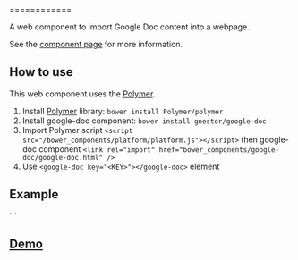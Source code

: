 <google-doc>
============

A web component to import Google Doc content into a webpage.

See the [component page](http://gnestor.github.io/google-doc) for more information.

## How to use

This web component uses the [Polymer](http://www.polymer-project.org).

1. Install [Polymer](http://www.polymer-project.org) library: `bower install Polymer/polymer`
2. Install google-doc component: `bower install gnestor/google-doc`
3. Import Polymer script `<script src="/bower_components/platform/platform.js"></script>` then google-doc component `<link rel="import" href="bower_components/google-doc/google-doc.html" />`
4. Use `<google-doc key="<KEY>"></google-doc>` element

## Example
`<google-doc key="1dOEs7hBddMhZsuOGJ7J8ku5FhYdD2Ox_iZo-v23j_Ho"></google-doc>``

## [Demo](http://gnestor.github.io/google-doc/components/google-doc/demo.html)
